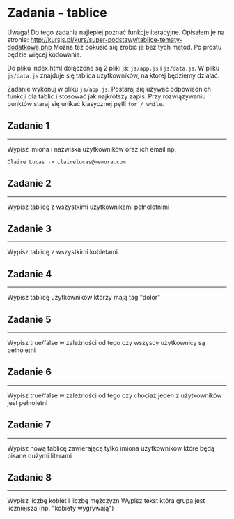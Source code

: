 # Zadania - tablice


Uwaga! Do tego zadania najlepiej poznać funkcje iteracyjne. Opisałem je na stronie:
http://kursjs.pl/kurs/super-podstawy/tablice-tematy-dodatkowe.php
Można też pokusić się zrobić je bez tych metod. Po prostu będzie więcej kodowania.

Do pliku index.html dołączone są 2 pliki js: `js/app.js` i `js/data.js`.
W pliku `js/data.js` znajduje się tablica użytkowników, na której będziemy działać.

Zadanie wykonuj w pliku `js/app.js`.
Postaraj się używać odpowiednich funkcji dla tablic i stosować jak najkrótszy zapis.
Przy rozwiązywaniu punktów staraj się unikać klasycznej pętli `for / while`.


## Zadanie 1
--------------------------
Wypisz imiona i nazwiska użytkowników oraz ich email np.

```
Claire Lucas -> clairelucas@memora.com
```


## Zadanie 2
--------------------------
Wypisz tablicę z wszystkimi użytkownikami pełnoletnimi


## Zadanie 3
--------------------------
Wypisz tablicę z wszystkimi kobietami


## Zadanie 4
--------------------------
Wypisz tablicę użytkowników którzy mają tag "dolor"


## Zadanie 5
--------------------------
Wypisz true/false w zależności od tego czy wszyscy użytkownicy są pełnoletni


## Zadanie 6
--------------------------
Wypisz true/false w zależności od tego czy chociaż jeden z użytkowników jest pełnoletni


## Zadanie 7
--------------------------
Wypisz nową tablicę zawierającą tylko imiona użytkowników które będą pisane dużymi literami


## Zadanie 8
--------------------------
Wypisz liczbę kobiet i liczbę mężczyzn
Wypisz tekst która grupa jest liczniejsza (np. "kobiety wygrywają")